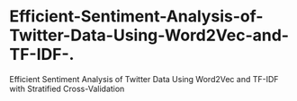 # Efficient-Sentiment-Analysis-of-Twitter-Data-Using-Word2Vec-and-TF-IDF-.
Efficient Sentiment Analysis of Twitter Data Using Word2Vec and TF-IDF with Stratified Cross-Validation
